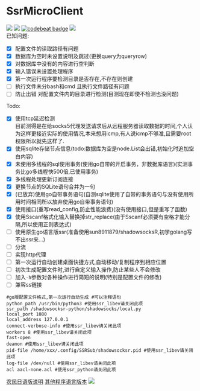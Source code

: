<!--**SSRSub.go:** go语言版 ([农民日语版说明](https://github.com/Asutorufa/SSRSubscriptionDecode/blob/master/readme_jp.md)) 可生成可执行文件 无需安装一堆软件库 更轻便 基本完成-->
# SsrMicroClient  
[![](https://img.shields.io/github/license/asutorufa/ssrmicroclient.svg)](https://raw.githubusercontent.com/Asutorufa/SsrMicroClient/master/LICENSE)
[![](https://img.shields.io/github/release-pre/asutorufa/ssrmicroclient.svg)](https://github.com/Asutorufa/SsrMicroClient/releases)
[![codebeat badge](https://codebeat.co/badges/2cd0e124-3207-4453-8bd1-7bfc50ad68c9)](https://codebeat.co/projects/github-com-asutorufa-ssrmicroclient-master)
![](https://img.shields.io/github/languages/top/asutorufa/ssrmicroclient.svg)  
已知问题:  
- [x]  配置文件的读取路径有问题   
- [x] 数据库为空时未设置说明及跳过(更换query为queryrow)  
- [x] 对数据库中没有的内容进行空判断
- [x] 输入错误未设置处理程序  
- [x] 第一次运行程序要检测目录是否存在,不存在则创建  
- [ ] 执行文件未分bash和cmd 且执行文件路径有问题  
- [ ] 防止出错 对配置文件内的目录进行检测(目测现在即使不检测也没问题) 

Todo:  
- [x] 使用tcp延迟检测  
   目前测得是在给socks5代理发送请求后从远程服务器读取数据的时间,个人认为这样更接近实际的使用情况,本来想用icmp,有人说icmp不够准,且需要root权限所以就先这样了.   
- [x] 使用sqlite存储节点信息(todo:数据库为空是node.List会出错,初始化时追加空白内容)  
- [x] 未使用多线程的sql使用事务(使用go自带的开启事务，非数据库语言)(实测事务比go多线程快500倍,已使用事务)
- [x] 多线程处理更新订阅连接
- [x] 更换节点的SQLite语句合并为一句
- [x] (已放弃)使用go自带事务语句(自测sqlite使用了自带的事务语句与没有使用所用时间相同所以放弃使用go自带事务语句)
- [x] 使用接口(重写read_config,防止性能浪费)(没有使用接口,但是重写了函数)
- [x] 使用Sscanf格式化输入替换掉str_replace(由于Sscanf必须要有空格才能分隔,所以使用正则表达式) <!--https://golang.org/pkg/fmt/-->
- [ ] 使用原生go语言版ssr(准备使用sun8911879/shadowsocksR,初学golang写不出ssr来...)  
- [ ] 分流  
- [ ] 实现http代理  
- [ ] 第一次运行自动创建桌面快捷方式,自动移动/复制程序到相应位置
- [ ] 初次生成配置文件时,进行自定义输入操作,防止某些人不会修改
- [ ] 加入`-h`参数对各种操作进行简短的说明(特别是配置文件的修改)
- [ ] 兼容ss链接
```
#go版配置文件格式,第一次运行自动生成 #可以注释语句
python_path /usr/bin/python3 #使用ssr_libev请关闭此项
ssr_path /shadowsocksr-python/shadowsocks/local.py
local_port 1080
local_address 127.0.0.1
connect-verbose-info #使用ssr_libev请关闭此项
workers 8 #使用ssr_libev请关闭此项
fast-open
deamon #使用ssr_libev请关闭此项
pid-file /home/xxx/.config/SSRSub/shadowsocksr.pid #使用ssr_libev请关闭此项
log-file /dev/null #使用ssr_libev请关闭此项
acl aacl-none.acl #使用ssr_python请关闭此项
```
[农民日语版说明](https://github.com/Asutorufa/SSRSubscriptionDecode/blob/master/readme_jp.md)  [其他程序语言版本](https://github.com/Asutorufa/SSRSubscriptionDecode/blob/master/readme_others.md) 
![](https://raw.githubusercontent.com/Asutorufa/SsrMicroClient/master/img/SSRSubv0.1alpha.png)
